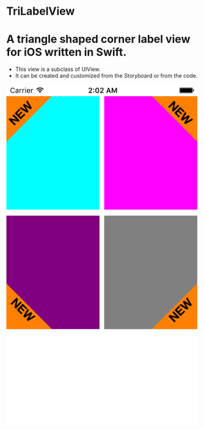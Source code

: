 # TriLabelView

# A triangle shaped corner label view for iOS written in Swift.

* This view is a subclass of UIView.
* It can be created and customized from the Storyboard or from the code.

<img src='graphics/main_scr.png' width='500' alt='TriLabelView'>
